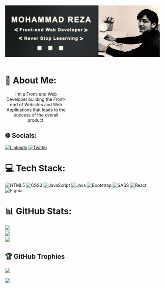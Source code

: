 [![Mohammad Reza's GitHub Banner](./image/banner.jpg)](https://alirezayoom.vercel.app/)
<br><br>

# 💫 About Me:

<p  style="text-align: center;width : 40%">I'm a Front-end Web Developer building the Front-end of Websites and Web Applications that leads to the success of the overall product.</p>

## 🌐 Socials:

[![LinkedIn](https://img.shields.io/badge/LinkedIn-%230077B5.svg?logo=linkedin&logoColor=white)](https://linkedin.com/in/mohammad2003mrz) [![Twitter](https://img.shields.io/badge/Twitter-%231DA1F2.svg?logo=Twitter&logoColor=white)](https://twitter.com/@EbrahimiGhorban)

# 💻 Tech Stack:

![HTML5](https://img.shields.io/badge/html5-%23E34F26.svg?style=for-the-badge&logo=html5&logoColor=white) ![CSS3](https://img.shields.io/badge/css3-%231572B6.svg?style=for-the-badge&logo=css3&logoColor=white) ![JavaScript](https://img.shields.io/badge/javascript-%23323330.svg?style=for-the-badge&logo=javascript&logoColor=%23F7DF1E) ![Java](https://img.shields.io/badge/java-%23ED8B00.svg?style=for-the-badge&logo=java&logoColor=white) ![Bootstrap](https://img.shields.io/badge/bootstrap-%23563D7C.svg?style=for-the-badge&logo=bootstrap&logoColor=white) ![SASS](https://img.shields.io/badge/SASS-hotpink.svg?style=for-the-badge&logo=SASS&logoColor=white) ![React](https://img.shields.io/badge/react-%2320232a.svg?style=for-the-badge&logo=react&logoColor=%2361DAFB) ![Figma](https://img.shields.io/badge/figma-%23F24E1E.svg?style=for-the-badge&logo=figma&logoColor=white)

# 📊 GitHub Stats:

![](https://github-readme-stats.vercel.app/api?username=mohammad2003mrz&theme=dark&hide_border=false&include_all_commits=true&count_private=true)<br/>
![](https://github-readme-streak-stats.herokuapp.com/?user=mohammad2003mrz&theme=dark&hide_border=false)<br/>
![](https://github-readme-stats.vercel.app/api/top-langs/?username=mohammad2003mrz&theme=dark&hide_border=false&include_all_commits=true&count_private=true&layout=compact)

## 🏆 GitHub Trophies

![](https://github-profile-trophy.vercel.app/?username=mohammad2003mrz&theme=juicyfresh&no-frame=false&no-bg=true&margin-w=4)

[![](https://visitcount.itsvg.in/api?id=mohammad2003mrz&icon=0&color=3)](https://visitcount.itsvg.in)

<!-- Proudly created with GPRM ( https://gprm.itsvg.in ) -->
